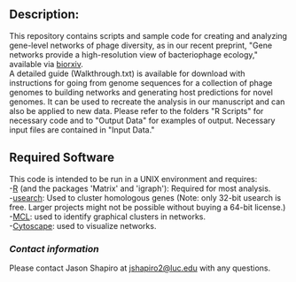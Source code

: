 ## Description:
This repository contains scripts and sample code for creating and analyzing gene-level networks of phage diversity, as in our recent preprint, "Gene networks provide a high-resolution view of bacteriophage ecology," available via [biorxiv](http://www.biorxiv.org/content/early/2017/06/11/148668).  
A detailed guide (Walkthrough.txt) is available for download with instructions for going from genome sequences for a collection of phage genomes to building networks and generating host predictions for novel genomes. It can be used to recreate the analysis in our manuscript and can also be applied to new data. Please refer to the folders "R Scripts" for necessary code and to "Output Data" for examples of output. Necessary input files are contained in "Input Data."    

## Required Software 
This code is intended to be run in a UNIX environment and requires:  
  -[R](https://cran.r-project.org/) (and the packages 'Matrix' and 'igraph'): Required for most analysis.  
  -[usearch](http://drive5.com/usearch/): Used to cluster homologous genes (Note: only 32-bit usearch is free. Larger projects might not be possible without buying a 64-bit license.)  
  -[MCL](https://micans.org/mcl/index.html): used to identify graphical clusters in networks.  
  -[Cytoscape](http://www.cytoscape.org): used to visualize networks.    

### *Contact information*
Please contact Jason Shapiro at jshapiro2@luc.edu with any questions.  
 
